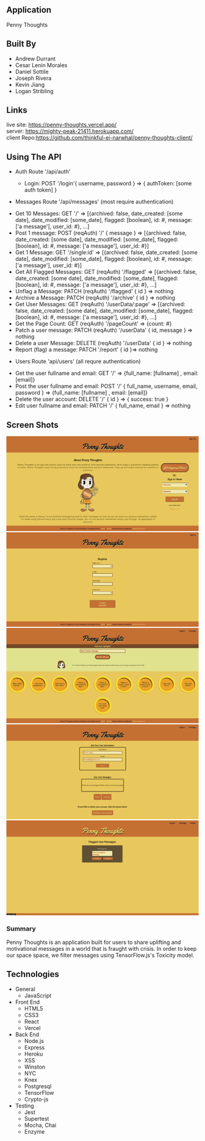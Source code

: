## Application
Penny Thoughts

## Built By
- Andrew Durrant
- Cesar Lenin Morales
- Daniel Sottile
- Joseph Rivera
- Kevin Jiang
- Logan Stribling

## Links
live site: https://penny-thoughts.vercel.app/<br />
server: https://mighty-peak-21411.herokuapp.com/<br />
client Repo:https://github.com/thinkful-ei-narwhal/penny-thoughts-client/

## Using The API

  - Auth Route '/api/auth'
    + Login: POST '/login'{ username, password } => { authToken: [some auth token] }

 - Messages Route '/api/messages' (most require authentication)
  + Get 10 Messages: GET '/' => [{archived: false, date_created: [some date], date_modified: [some_date], flagged: [boolean], id: #, message: ['a message'], user_id: #}, ...]
  + Post 1 message: POST (reqAuth) '/' { message } => [{archived: false, date_created: [some date], date_modified: [some_date], flagged: [boolean], id: #, message: ['a message'], user_id: #}]
  + Get 1 Message: GET '/single:id' => [{archived: false, date_created: [some date], date_modified: [some_date], flagged: [boolean], id: #, message: ['a message'], user_id: #}]
  + Get All Flagged Messages: GET (reqAuth) '/flagged' => [{archived: false, date_created: [some date], date_modified: [some_date], flagged: [boolean], id: #, message: ['a message'], user_id: #}, ...]
  + Unflag a Message: PATCH (reqAuth) '/flagged' { id } => nothing
  + Archive a Message: PATCH (reqAuth) '/archive' { id } => nothing
  + Get User Messages: GET (reqAuth) '/userData/:page' => [{archived: false, date_created: [some date], date_modified: [some_date], flagged: [boolean], id: #, message: ['a message'], user_id: #}, ...]
  + Get the Page Count: GET (reqAuth) '/pageCount' => {count: #}
  + Patch a user message: PATCH (reqAuth) '/userData' { id, message } => nothing
  + Delete a user Message: DELETE (reqAuth) '/userData' { id } => nothing
  + Report (flag) a message: PATCH '/report' { id }=> nothing
  
  
 - Users Route 'api/users' (all requre authentication)
  + Get the user fullname and email: GET '/' => {full_name: [fullname] , email: [email]}
  + Post the user fullname and email: POST '/' { full_name, username, email, password } => {full_name: [fullname] , email: [email]}
  + Delete the user account: DELETE '/' { id } => { success: true }
  + Edit user fullname and email: PATCH '/' { full_name, email } => nothing


## Screen Shots
![Landing/LogIn](images/LandingLoginPage.png)<br />
![Registration](images/RegistrationPage.png)<br />
![Dashboard](images/Dashboard.png)<br />
![Settings](images/SettingsPage.png)<br />
![Admin](images/AdminPage.png)<br />

### Summary
Penny Thoughts is an application built for users to share uplifting and motivational messages in a world that is fraught with crisis.  In order to keep our space space, we filter messages using TensorFlow.js's Toxicity model.

## Technologies
- General
  * JavaScript
- Front End
  * HTML5
  * CSS3
  * React
  * Vercel
- Back End
  * Node.js
  * Express
  * Heroku
  * XSS
  * Winston
  * NYC
  * Knex
  * Postgresql
  * TensorFlow
  * Crypto-js
- Testing
  * Jest
  * Supertest
  * Mocha, Chai
  * Enzyme
